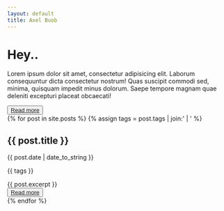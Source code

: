 ```yaml
---
layout: default
title: Axel Buob
---
```

<div class="container txt-center">
	<h1>Hey..</h1>
	<p>Lorem ipsum dolor sit amet, consectetur adipisicing elit. Laborum consequuntur dicta consectetur nostrum! Quas suscipit commodi sed, minima, quisquam impedit minus dolorum. Saepe tempore magnam quae deleniti excepturi placeat obcaecati!</p>
	<button><a class="btn btn-big" href="/about">Read more</a></button>
</div>

<div class="container flex column between wrap">
	{% for post in site.posts %}
		{% assign tags = post.tags | join:' | ' %}
	<article class="sm-basis-1 md-basis-2 lg-basis-3 post">
		<h2>{{ post.title }}</h2>
		<p>{{ post.date | date_to_string }}</p>
		<p>{{ tags }}</p>
		<div>{{ post.excerpt }}</div>
		<button><a class="btn" href="{{ post.url }}">Read more</a></button>
	</article>
	{% endfor %}
</div>


<!-- <div class="container">
	<h1 class="txt-center">Get in touch..</h1>
	<div>
		{% include form.md %}
	</div>
</div> -->
